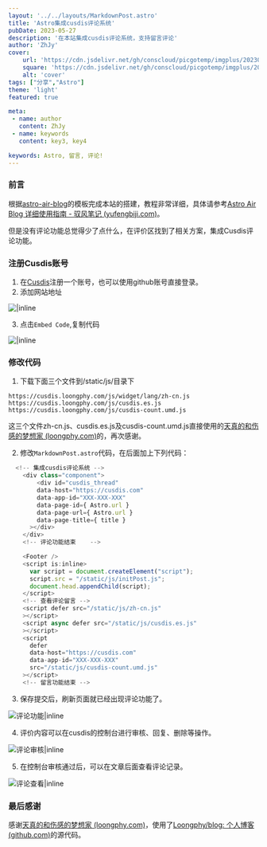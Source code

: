 ```yaml
---
layout: '../../layouts/MarkdownPost.astro'
title: 'Astro集成cusdis评论系统'
pubDate: 2023-05-27
description: '在本站集成cusdis评论系统，支持留言评论'
author: 'ZhJy'
cover:
    url: 'https://cdn.jsdelivr.net/gh/conscloud/picgotemp/imgplus/202305271703819.png'
    square: 'https://cdn.jsdelivr.net/gh/conscloud/picgotemp/imgplus/202305271703819.png'
    alt: 'cover'
tags: ["分享","Astro"] 
theme: 'light'
featured: true

meta:
 - name: author
   content: ZhJy
 - name: keywords
   content: key3, key4

keywords: Astro, 留言, 评论!
---
```


### 前言

根据[astro-air-blog](https://github.com/austin2035/astro-air-blog)的模板完成本站的搭建，教程非常详细，具体请参考[Astro Air Blog 详细使用指南 - 驭风笔记 (yufengbiji.com)](https://yufengbiji.com/posts/astro-air-blog-guide)。

但是没有评论功能总觉得少了点什么，在评价区找到了相关方案，集成Cusdis评论功能。

### 注册Cusdis账号

1. 在[Cusdis](https://cusdis.com/)注册一个账号，也可以使用github账号直接登录。
2. 添加网站地址

![|inline](https://cdn.jsdelivr.net/gh/conscloud/picgotemp/imgplus/202305271626798.png)

3. 点击`Embed Code`,复制代码

![|inline](https://cdn.jsdelivr.net/gh/conscloud/picgotemp/imgplus/202305271627366.png)

### 修改代码

1. 下载下面三个文件到/static/js/目录下

```text
https://cusdis.loongphy.com/js/widget/lang/zh-cn.js
https://cusdis.loongphy.com/js/cusdis.es.js
https://cusdis.loongphy.com/js/cusdis-count.umd.js
```

这三个文件zh-cn.js、cusdis.es.js及cusdis-count.umd.js直接使用的[天真的和伤感的梦想家 (loongphy.com)](https://blog.loongphy.com/)的，再次感谢。

2. 修改`MarkdownPost.astro`代码，在后面加上下列代码：

~~~js
  <!-- 集成cusdis评论系统 -->
    <div class="component">      
        <div id="cusdis_thread"
        data-host="https://cusdis.com"
        data-app-id="XXX-XXX-XXX"
        data-page-id={ Astro.url }
        data-page-url={ Astro.url }
        data-page-title={ title }
      ></div>
    </div>
    <!-- 评论功能结束    -->   

    <Footer />
    <script is:inline>
      var script = document.createElement("script");
      script.src = "/static/js/initPost.js";
      document.head.appendChild(script);
    </script>
    <!-- 查看评论留言 -->
    <script defer src="/static/js/zh-cn.js"
    ></script>
    <script async defer src="/static/js/cusdis.es.js"
    ></script>
    <script
      defer
      data-host="https://cusdis.com"
      data-app-id="XXX-XXX-XXX"
      src="/static/js/cusdis-count.umd.js"
    ></script>
    <!-- 留言功能结束 -->
~~~

3. 保存提交后，刷新页面就已经出现评论功能了。

![评论功能|inline](https://cdn.jsdelivr.net/gh/conscloud/picgotemp/imgplus/202305271742229.png)

4. 评价内容可以在cusdis的控制台进行审核、回复、删除等操作。

![评论审核|inline](https://cdn.jsdelivr.net/gh/conscloud/picgotemp/imgplus/202305271746762.png)

5. 在控制台审核通过后，可以在文章后面查看评论记录。

![评论查看|inline](https://cdn.jsdelivr.net/gh/conscloud/picgotemp/imgplus/202305271750209.png)

### 最后感谢

感谢[天真的和伤感的梦想家 (loongphy.com)](https://blog.loongphy.com/)，使用了[Loongphy/blog: 个人博客 (github.com)](https://github.com/Loongphy/blog)的源代码。
